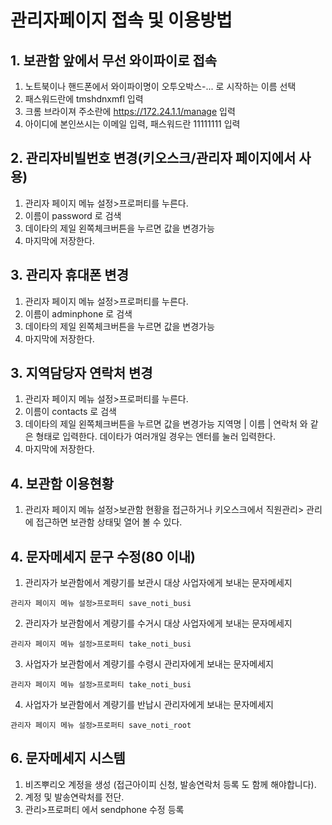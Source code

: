 # 관리자페이지 접속 및 이용방법
## 1. 보관함 앞에서 무선 와이파이로 접속
  1. 노트북이나 핸드폰에서 와이파이명이  오투오박스-... 로 시작하는 이름 선택
  2. 패스워드란에 tmshdnxmfl 입력 
  3. 크롬 브라이져 주소란에 https://172.24.1.1/manage 입력
  4. 아이디에 본인쓰시는 이메일 입력, 패스워드란 11111111 입력
  
## 2. 관리자비빌번호 변경(키오스크/관리자 페이지에서 사용)
  1. 관리자 페이지 메뉴 설정>프로퍼티를 누른다.
  2. 이름이 password 로 검색
  3. 데이타의 제일 왼쪽체크버튼을 누르면 값을 변경가능
  4. 마지막에 저장한다.

## 3. 관리자 휴대폰 변경
  1. 관리자 페이지 메뉴 설정>프로퍼티를 누른다.
  2. 이름이 adminphone 로 검색
  3. 데이타의 제일 왼쪽체크버튼을 누르면 값을 변경가능
  4. 마지막에 저장한다.
  
## 3. 지역담당자 연락처 변경
  1. 관리자 페이지 메뉴 설정>프로퍼티를 누른다.
  2. 이름이 contacts 로 검색
  3. 데이타의 제일 왼쪽체크버튼을 누르면 값을 변경가능
      지역명 | 이름 | 연락처 와 같은 형태로 입력한다.
      데이타가 여러개일 경우는 엔터를 눌러 입력한다.
  5. 마지막에 저장한다.
 
 ## 4. 보관함 이용현황
  1. 관리자 페이지 메뉴 설정>보관함 현황을 접근하거나 키오스크에서 직원관리> 관리 에 접근하면 보관함 상태및 열어 볼 수 있다.
  
 ## 4. 문자메세지 문구 수정(80 이내)
  1. 관리자가 보관함에서 계량기를 보관시 대상 사업자에게 보내는 문자메세지 
  
    관리자 페이지 메뉴 설정>프로퍼티 save_noti_busi
  2. 관리자가 보관함에서 계량기를 수거시 대상 사업자에게 보내는 문자메세지
  
    관리자 페이지 메뉴 설정>프로퍼티 take_noti_busi  
  3. 사업자가 보관함에서 계량기를 수령시 관리자에게 보내는 문자메세지

    관리자 페이지 메뉴 설정>프로퍼티 take_noti_busi
  4. 사업자가 보관함에서 계량기를 반납시 관리자에게 보내는 문자메세지
  
    관리자 페이지 메뉴 설정>프로퍼티 save_noti_root
     
 ## 6. 문자메세지 시스템
  1. 비즈뿌리오 계정을 생성 (접근아이피 신청, 발송연락처 등록 도 함께 해야합니다).
  2. 계정 및 발송연락처를 전단.
  3. 관리>프로퍼티 에서 sendphone 수정 등록
